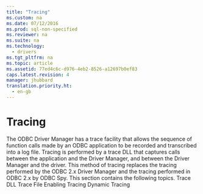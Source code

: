 ```yaml
---
title: "Tracing"
ms.custom: na
ms.date: 07/12/2016
ms.prod: sql-non-specified
ms.reviewer: na
ms.suite: na
ms.technology: 
  - drivers
ms.tgt_pltfrm: na
ms.topic: article
ms.assetid: 77ed4c6c-d976-4eb2-8526-a12697b0ef83
caps.latest.revision: 4
manager: jhubbard
translation.priority.ht: 
  - en-gb
---
```

# Tracing
<?xml version="1.0" encoding="utf-8"?>
<developerConceptualDocument xmlns="http://ddue.schemas.microsoft.com/authoring/2003/5" xmlns:xlink="http://www.w3.org/1999/xlink" xmlns:xsi="http://www.w3.org/2001/XMLSchema-instance" xsi:schemaLocation="http://ddue.schemas.microsoft.com/authoring/2003/5 http://dduestorage.blob.core.windows.net/ddueschema/developer.xsd">
  <introduction>
    <para>The ODBC Driver Manager has a trace facility that allows the sequence of function calls made by an ODBC application to be recorded and transcribed into a log file. Tracing is performed by a trace DLL that captures calls between the application and the Driver Manager, and between the Driver Manager and the driver. This method of tracing replaces the tracing performed by the ODBC 2<legacyItalic>.x</legacyItalic> Driver Manager and the tracing performed in ODBC 2<legacyItalic>.x</legacyItalic> by ODBC Spy.</para>
    <para>This section contains the following topics.  </para>
    <list class="bullet">
      <listItem>
        <para>             <legacyLink xlink:href="5ab99bd3-cdc3-4e2c-8827-932d1fcb6e00">Trace DLL</legacyLink>           </para>
      </listItem>
      <listItem>
        <para>             <legacyLink xlink:href="ec97f949-126f-40a2-b67e-e74520a524cb">Trace File</legacyLink>           </para>
      </listItem>
      <listItem>
        <para>             <legacyLink xlink:href="48e318bd-2487-4708-a698-ea01f36a45e9">Enabling Tracing</legacyLink>           </para>
      </listItem>
      <listItem>
        <para>             <legacyLink xlink:href="ebe58a83-a7b0-4747-86c8-2af2940471ef">Dynamic Tracing</legacyLink>           </para>
      </listItem>
    </list>
  </introduction>
  <relatedTopics />
</developerConceptualDocument>